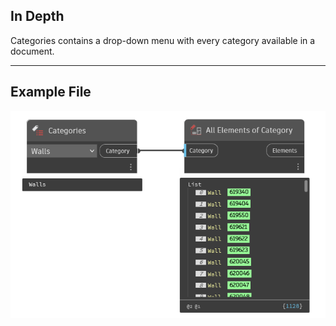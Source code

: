 ## In Depth
Categories contains a drop-down menu with every category available in a document.
___
## Example File

![Categories](./DSRevitNodesUI.Categories_img.jpg)